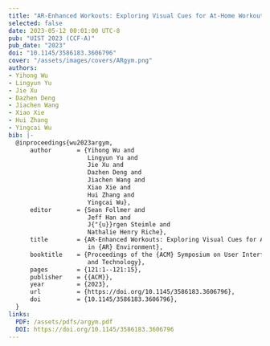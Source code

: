 ```yaml
---
title: "AR-Enhanced Workouts: Exploring Visual Cues for At-Home Workout Videos in AR Environment"
selected: false
date: 2023-05-12 00:01:00 UTC-8
pub: "UIST 2023 (CCF-A)"
pub_date: "2023"
doi: "10.1145/3586183.3606796"
cover: "/assets/images/covers/ARgym.png"
authors:
- Yihong Wu
- Lingyun Yu
- Jie Xu
- Dazhen Deng
- Jiachen Wang
- Xiao Xie
- Hui Zhang
- Yingcai Wu
bib: |-
  @inproceedings{wu2023argym,
      author       = {Yihong Wu and
                      Lingyun Yu and
                      Jie Xu and
                      Dazhen Deng and
                      Jiachen Wang and
                      Xiao Xie and
                      Hui Zhang and
                      Yingcai Wu},
      editor       = {Sean Follmer and
                      Jeff Han and
                      J{"{u}}rgen Steimle and
                      Nathalie Henry Riche},
      title        = {AR-Enhanced Workouts: Exploring Visual Cues for At-Home Workout Videos
                      in {AR} Environment},
      booktitle    = {Proceedings of the {ACM} Symposium on User Interface Software
                      and Technology},
      pages        = {121:1--121:15},
      publisher    = {{ACM}},
      year         = {2023},
      url          = {https://doi.org/10.1145/3586183.3606796},
      doi          = {10.1145/3586183.3606796},
  }
links:
  PDF: /assets/pdfs/argym.pdf
  DOI: https://doi.org/10.1145/3586183.3606796
---
```


